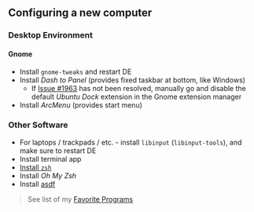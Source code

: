 ## Configuring a new computer

### Desktop Environment

#### Gnome

- Install `gnome-tweaks` and restart DE
- Install _Dash to Panel_ (provides fixed taskbar at bottom, like Windows)
	- If [Issue #1963](https://github.com/home-sweet-gnome/dash-to-panel/issues/1963) has not been resolved, manually go and disable the default _Ubuntu Dock_ extension in the Gnome extension manager
- Install _ArcMenu_ (provides start menu)

### Other Software

- For laptops / trackpads / etc. - install `libinput` (`libinput-tools`), and make sure to restart DE
- Install terminal app
- [Install `zsh`](https://github.com/ohmyzsh/ohmyzsh/wiki/Installing-ZSH#install-and-set-up-zsh-as-default)
- Install _Oh My Zsh_
- Install [asdf](https://asdf-vm.com/)

> See list of my [Favorite Programs](https://docs.joshuatz.com/settings/favorite-programs/)
